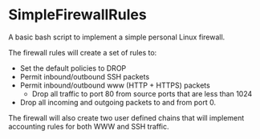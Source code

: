 # SimpleFirewallRules
A basic bash script to implement a simple personal Linux firewall.

The firewall rules will create a set of rules to:
- Set the default policies to DROP
- Permit inbound/outbound SSH packets
- Permit inbound/outbound www (HTTP + HTTPS) packets
  - Drop all traffic to port 80 from source ports that are less than 1024
- Drop all incoming and outgoing packets to and from port 0.

The firewall will also create two user defined chains that will implement accounting rules for both WWW and SSH traffic.
  
